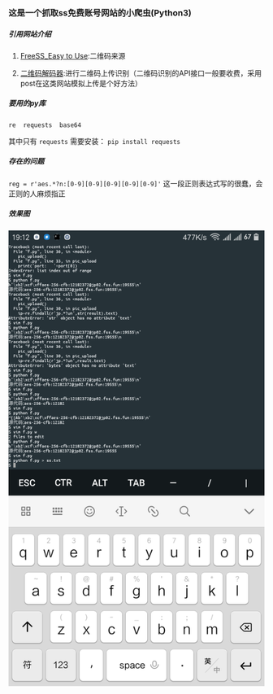### 这是一个抓取ss免费账号网站的小爬虫(Python3)

##### 引用网站介绍

1. [FreeSS_Easy to Use](https://freess.cx/):二维码来源

2. [二维码解码器](http://jiema.wwei.cn/):进行二维码上传识别（二维码识别的API接口一般要收费，采用post在这类网站模拟上传是个好方法）

##### 要用的py库  

 `re  requests  base64`   

其中只有 ` requests ` 需要安装： `pip install requests` 

##### 存在的问题  

 `reg = r'aes.*?n:[0-9][0-9][0-9][0-9][0-9]'` 这一段正则表达式写的很蠢，会正则的人麻烦指正  

##### 效果图  
![image](./Screenshot_2018-01-13-19-12-30-470_com.termux.png)
